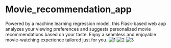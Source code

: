 # Movie_recommendation_app
Powered by a machine learning regression model, this Flask-based web app analyzes your viewing preferences and suggests personalized movie recommendations based on your taste. Enjoy a seamless and enjoyable movie-watching experience tailored just for you.
![1](https://github.com/2002rahuls/flask_movie_video/assets/106743861/18401c49-1ddc-4edb-8294-b2514ba50ca6)
![2](https://github.com/2002rahuls/flask_movie_video/assets/106743861/bd0e8509-8e83-4b27-8cf1-e08a8fbc6011)
![3](https://github.com/2002rahuls/flask_movie_video/assets/106743861/62587d21-72b7-4f85-9c2f-b5e04f032940)

